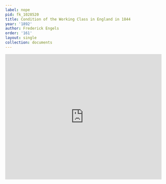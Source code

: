 ```yaml
---
label: nope
pid: fk_1028520
title: Condition of the Working Class in England in 1844
year: '1892'
author: Frederick Engels
order: '161'
layout: single
collection: documents
---
```

<iframe src="https://northwestern.app.box.com/embed/s/2prad8xqr78b6tty6f8vkpvyn43dym8h?sortColumn=date&view=list" width="500" height="400" frameborder="0" allowfullscreen webkitallowfullscreen msallowfullscreen></iframe>
